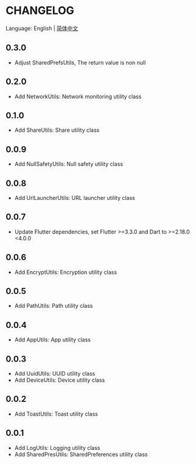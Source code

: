 # CHANGELOG

Language: English | [简体中文](CHANGELOG-ZH.md)

## 0.3.0
- Adjust SharedPrefsUtils, The return value is non null

## 0.2.0
- Add NetworkUtils: Network monitoring utility class

## 0.1.0
- Add ShareUtils: Share utility class

## 0.0.9
- Add NullSafetyUtils: Null safety utility class

## 0.0.8
- Add UrlLauncherUtils: URL launcher utility class

## 0.0.7 
- Update Flutter dependencies, set Flutter >=3.3.0 and Dart to >=2.18.0 <4.0.0

## 0.0.6
- Add EncryptUtils: Encryption utility class

## 0.0.5
- Add PathUtils: Path utility class

## 0.0.4
- Add AppUtils: App utility class

## 0.0.3
- Add UuidUtils: UUID utility class
- Add DeviceUtils: Device utility class

## 0.0.2
- Add ToastUtils: Toast utility class

## 0.0.1
- Add LogUtils: Logging utility class
- Add SharedPresUtils: SharedPreferences utility class